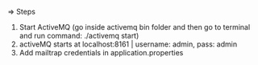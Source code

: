 => Steps
1) Start ActiveMQ (go inside activemq bin folder and then go to terminal and run command: ./activemq start)
2) activeMQ starts at localhost:8161 | username: admin, pass: admin
3) Add mailtrap credentials in application.properties